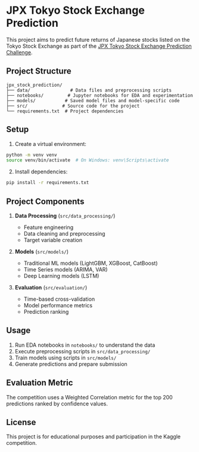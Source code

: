 # JPX Tokyo Stock Exchange Prediction

This project aims to predict future returns of Japanese stocks listed on the Tokyo Stock Exchange as part of the [JPX Tokyo Stock Exchange Prediction Challenge](https://www.kaggle.com/competitions/jpx-tokyo-stock-exchange-prediction/overview).

## Project Structure

```
jpx_stock_prediction/
├── data/               # Data files and preprocessing scripts
├── notebooks/         # Jupyter notebooks for EDA and experimentation
├── models/           # Saved model files and model-specific code
├── src/             # Source code for the project
└── requirements.txt  # Project dependencies
```

## Setup

1. Create a virtual environment:
```bash
python -m venv venv
source venv/bin/activate  # On Windows: venv\Scripts\activate
```

2. Install dependencies:
```bash
pip install -r requirements.txt
```

## Project Components

1. **Data Processing** (`src/data_processing/`)
   - Feature engineering
   - Data cleaning and preprocessing
   - Target variable creation

2. **Models** (`src/models/`)
   - Traditional ML models (LightGBM, XGBoost, CatBoost)
   - Time Series models (ARIMA, VAR)
   - Deep Learning models (LSTM)

3. **Evaluation** (`src/evaluation/`)
   - Time-based cross-validation
   - Model performance metrics
   - Prediction ranking

## Usage

1. Run EDA notebooks in `notebooks/` to understand the data
2. Execute preprocessing scripts in `src/data_processing/`
3. Train models using scripts in `src/models/`
4. Generate predictions and prepare submission

## Evaluation Metric

The competition uses a Weighted Correlation metric for the top 200 predictions ranked by confidence values.

## License

This project is for educational purposes and participation in the Kaggle competition. 